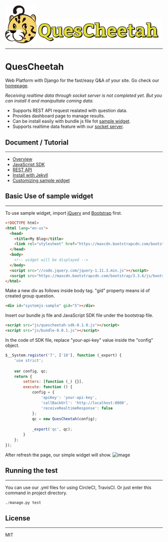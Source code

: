 <img src="./QuesCheetah/static/images/qc_logo.png" width="100"><img src="./QuesCheetah/static/images/quescheetah-logo.png" width="400">


---
# QuesCheetah

Web Platform with Django for the fast/easy Q&A of your site. Go check our [homepage](quescheetah.com).

*Receiving realtime data through socket server is not completed yet. But you can install it and manipultate coming data.*

* Supports REST API request realated with question data.
* Provides dashboard page to manage results.
* Can be install easily with bundle js file fot [sample widget](https://github.com/mingkim/QuesCheetah_sample).
* Supports realtime data feature with our [socket server](https://github.com/mingkim/QuesCheetah-socket). 

## Document / Tutorial
---
* [Overview]()
* [JavaScript SDK](https://mingkim.gitbooks.io/quescheetah-tutorial/content/js-SDK.html)
* [REST API](https://mingkim.gitbooks.io/quescheetah-document/content/)
* [Install with Jekyll](https://mingkim.gitbooks.io/quescheetah-tutorial/content/jekyll.html)
* [Customizing sample widget](https://mingkim.gitbooks.io/quescheetah-tutorial/content/customize-sample.html)
 

## Basic Use of sample widget
---
To use sample widget, import [jQuery](http://jquery.com/) and [Bootstrap](http://getbootstrap.com/) first.

```html
<!DOCTYPE html>
<html lang="en-us">
  <head>
    <title>My Blog</title>
    <link rel="stylesheet" href="https://maxcdn.bootstrapcdn.com/bootstrap/3.3.6/css/bootstrap.min.css" integrity="sha384-1q8mTJOASx8j1Au+a5WDVnPi2lkFfwwEAa8hDDdjZlpLegxhjVME1fgjWPGmkzs7" crossorigin="anonymous">
  </head>
  <body>
    <!-- widget will be displayed -->
  </body>
  <script src="//code.jquery.com/jquery-1.11.3.min.js"></script>
  <script src="https://maxcdn.bootstrapcdn.com/bootstrap/3.3.6/js/bootstrap.min.js" integrity="sha384-0mSbJDEHialfmuBBQP6A4Qrprq5OVfW37PRR3j5ELqxss1yVqOtnepnHVP9aJ7xS" crossorigin="anonymous"></script>
</html>
```

Make a new div as follows inside body tag. "gid" property means id of created group question.
```html
<div id="systemjs-sample" gid="5"></div>
```

Insert our bundle js file and JavaScript SDK file under the bootstrap file.
```html
<script src="js/quescheetah-sdk-0.1.0.js"></script>
<script src="js/bundle-0.0.1.js"></script>
```

In the code of SDK file, replace "your-api-key" value inside the "config" object.

```javascript
$__System.register('7', ['10'], function (_export) {
    'use strict';

    var config, qc;
    return {
        setters: [function (_) {}],
        execute: function () {
            config = {
                'apiKey': 'your-api-key',
                'callBackUrl': 'http://localhost:8000',
                'receiveRealtimeResponse': false
            };
            qc = new QuesCheetah(config);

            _export('qc', qc);
        }
    };
});
```

After refresh the page, our simple widget will show.
![image](http://i67.tinypic.com/98g1md.png)

## Running the test
---
You can use our .yml files for using CircleCI, TravisCI. Or just enter this command in project directory.
```python
./manage.py test
```

## License
---
MIT


